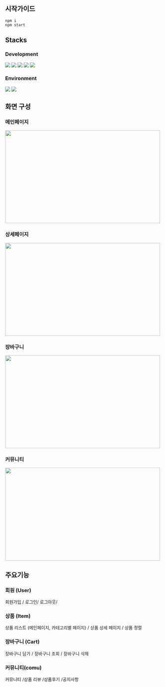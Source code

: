 <div>
  <div>
  <h2>시작가이드</h2>
 
    npm i 
    npm start
   
</div>
<div>
  <h2>Stacks</h2>
    <div>
      <h3>Development</h3>
      <img src="https://img.shields.io/badge/html5-E34F26?style=for-the-badge&logo=html5&logoColor=white">
      <img src="https://img.shields.io/badge/CSS3-1572B6?style=for-the-badge&logo=CSS3&logoColor=white" />
      <img src="https://img.shields.io/badge/JavaScript-F7DF1E?style=for-the-badge&logo=JavaScript&logoColor=white" />
      <img src="https://img.shields.io/badge/React-61DAFB?style=for-the-badge&logo=React&logoColor=white" />
       <img src="https://img.shields.io/badge/Css Modules-000000?style=for-the-badge&logo=Css Modules&logoColor=white" />
    </div>
  <div>
    <h3>Environment</h3>
    <img src="https://img.shields.io/badge/Github-181717?style=for-the-badge&logo=Github&logoColor=white" />
    <img src="https://img.shields.io/badge/Vercel-000000?style=for-the-badge&logo=Vercel&logoColor=white" />
  </div>
</div>
<div>
    <h2>화면 구성</h2>
      <h3>메인페이지</h3>
  <img width="500" height="300" src ="https://github.com/nas7062/react-shop/assets/84384915/5aa81c07-f043-4e25-b941-3b507c7c0288"/>
    <h3>상세페이지</h3>
  <img width="500" height="300" src ="https://github.com/nas7062/react-shop/assets/84384915/d8360ecc-5e26-4884-b1f0-e48839a94602"/>
  <h3>장바구니</h3>
  <img width="500" height="300" src ="https://github.com/nas7062/react-shop/assets/84384915/655c8e35-9a2c-44c9-83a1-37961125c80c"/>
 <h3>커뮤니티</h3>
  <img width="500" height="300" src ="https://github.com/nas7062/react-shop/assets/84384915/d64be59d-bedf-495e-9df6-fc697e4e2be3"/>
</div>
<div>
  <h2>주요기능</h2>
  
### 회원 (User)
회원가입 / 로그인/ 로그아웃/
  
### 상품 (Item)
상품 리스트 (메인페이지, 카테고리별 페이지) / 상품 상세 페이지 / 상품 정렬

### 장바구니 (Cart)
장바구니 담기 / 장바구니 조회 / 장바구니 삭제

### 커뮤니티(comu)
커뮤니티 /상품 리뷰 /상품후기 /공지사항 


</div>
</div>

